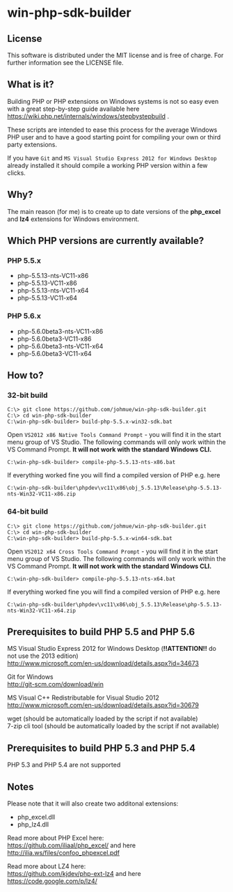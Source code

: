 # win-php-sdk-builder

## License

This software is distributed under the MIT license and is free of charge.
For further information see the LICENSE file.

## What is it?

Building PHP or PHP extensions on Windows systems is not so easy even with a great step-by-step
guide available here https://wiki.php.net/internals/windows/stepbystepbuild .

These scripts are intended to ease this process for the average Windows PHP user and to 
have a good starting point for compiling your own or third party extensions.

If you have ```Git``` and ```MS Visual Studio Express 2012 for Windows Desktop``` already installed it should
compile a working PHP version within a few clicks.

## Why?

The main reason (for me) is to create up to date versions of the **php_excel** and **lz4** extensions for Windows environment.

## Which PHP versions are currently available?

### PHP 5.5.x
- php-5.5.13-nts-VC11-x86
- php-5.5.13-VC11-x86
- php-5.5.13-nts-VC11-x64
- php-5.5.13-VC11-x64

### PHP 5.6.x
- php-5.6.0beta3-nts-VC11-x86
- php-5.6.0beta3-VC11-x86
- php-5.6.0beta3-nts-VC11-x64
- php-5.6.0beta3-VC11-x64

## How to?

### 32-bit build

    C:\> git clone https://github.com/johmue/win-php-sdk-builder.git
    C:\> cd win-php-sdk-builder
    C:\win-php-sdk-builder> build-php-5.5.x-win32-sdk.bat

Open ```VS2012 x86 Native Tools Command Prompt``` - you will find it in the start menu group of VS Studio.
The following commands will only work within the VS Command Prompt. **It will not work with the standard Windows CLI.**

    C:\win-php-sdk-builder> compile-php-5.5.13-nts-x86.bat

If everything worked fine you will find a compiled version of PHP e.g. here

    C:\win-php-sdk-builder\phpdev\vc11\x86\obj_5.5.13\Release\php-5.5.13-nts-Win32-VC11-x86.zip

### 64-bit build

    C:\> git clone https://github.com/johmue/win-php-sdk-builder.git
    C:\> cd win-php-sdk-builder
    C:\win-php-sdk-builder> build-php-5.5.x-win64-sdk.bat

Open ```VS2012 x64 Cross Tools Command Prompt``` - you will find it in the start menu group of VS Studio.
The following commands will only work within the VS Command Prompt. **It will not work with the standard Windows CLI.**

    C:\win-php-sdk-builder> compile-php-5.5.13-nts-x64.bat

If everything worked fine you will find a compiled version of PHP e.g. here

    C:\win-php-sdk-builder\phpdev\vc11\x86\obj_5.5.13\Release\php-5.5.13-nts-Win32-VC11-x64.zip

## Prerequisites to build PHP 5.5 and PHP 5.6

MS Visual Studio Express 2012 for Windows Desktop (**!!ATTENTION!!** do not use the 2013 edition)  
http://www.microsoft.com/en-us/download/details.aspx?id=34673

Git for Windows  
http://git-scm.com/download/win

MS Visual C++ Redistributable for Visual Studio 2012  
http://www.microsoft.com/en-us/download/details.aspx?id=30679

wget (should be automatically loaded by the script if not available)  
7-zip cli tool (should be automatically loaded by the script if not available)  

## Prerequisites to build PHP 5.3 and PHP 5.4

PHP 5.3 and PHP 5.4 are not supported

## Notes

Please note that it will also create two additonal extensions:

- php_excel.dll
- php_lz4.dll

Read more about PHP Excel here:  
https://github.com/iliaal/php_excel/ and here http://ilia.ws/files/confoo_phpexcel.pdf

Read more about LZ4 here:  
https://github.com/kjdev/php-ext-lz4 and here https://code.google.com/p/lz4/